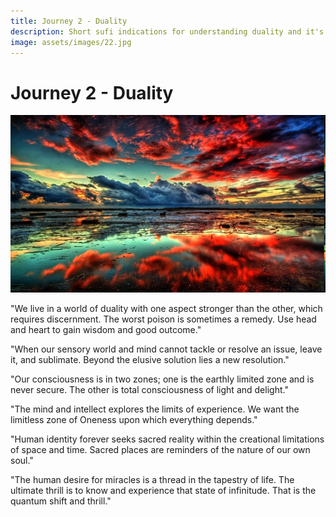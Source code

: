 ```yaml
---
title: Journey 2 - Duality
description: Short sufi indications for understanding duality and it's single source
image: assets/images/22.jpg
---
```


# Journey 2 - Duality

![Duality](../../assets/images/22.jpg)

"We live in a world of duality with one aspect stronger than the other, which requires discernment. The worst poison is sometimes a remedy. Use head and heart to gain wisdom and good outcome."  

"When our sensory world and mind cannot tackle or resolve an issue, leave it, and sublimate. Beyond the elusive solution lies a new resolution."  

"Our consciousness is in two zones; one is the earthly limited zone and is never secure. The other is total consciousness of light and delight."    

"The mind and intellect explores the limits of experience. We want the limitless zone of Oneness upon which everything depends."  

"Human identity forever seeks sacred reality within the creational limitations of space and time. Sacred places are reminders of the nature of our own soul."  

"The human desire for miracles is a thread in the tapestry of life. The ultimate thrill is to know and experience that state of infinitude. That is the quantum shift and thrill." 